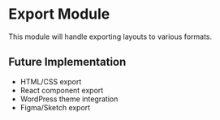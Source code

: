 # Export Module

This module will handle exporting layouts to various formats.

## Future Implementation
- HTML/CSS export
- React component export
- WordPress theme integration
- Figma/Sketch export
